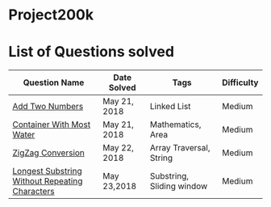 # Project200k  
  
 
# List of Questions solved

| Question Name  | Date Solved  | Tags  | Difficulty  | 
|---|---|---|---|
|[Add Two Numbers](https://leetcode.com/problems/add-two-numbers/description/)| May 21, 2018 | Linked List | Medium|
|[Container With Most Water](https://leetcode.com/problems/container-with-most-water/description/)| May 21, 2018 | Mathematics, Area| Medium|
|[ZigZag Conversion](https://leetcode.com/problems/zigzag-conversion/description/)| May 22, 2018 | Array Traversal, String | Medium| 
|[Longest Substring Without Repeating Characters](https://leetcode.com/problems/longest-substring-without-repeating-characters/description/)|May 23,2018| Substring, Sliding window| Medium|


